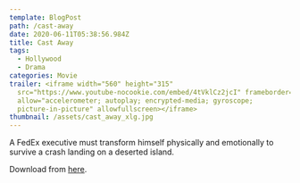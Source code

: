 ```yaml
---
template: BlogPost
path: /cast-away
date: 2020-06-11T05:38:56.984Z
title: Cast Away
tags:
  - Hollywood
  - Drama
categories: Movie
trailer: <iframe width="560" height="315"
  src="https://www.youtube-nocookie.com/embed/4tVklCz2jcI" frameborder="0"
  allow="accelerometer; autoplay; encrypted-media; gyroscope;
  picture-in-picture" allowfullscreen></iframe>
thumbnail: /assets/cast_away_xlg.jpg
---
```

A FedEx executive must transform himself physically and emotionally to survive a crash landing on a deserted island.

Download from [here](https://we.tl/t-t02P6vUkiE).